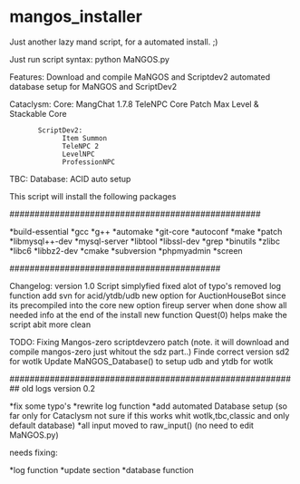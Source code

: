 mangos_installer
================

Just another lazy mand script, for a automated install. ;)

Just run script syntax: python MaNGOS.py

Features:
Download and compile MaNGOS and Scriptdev2
automated database setup for MaNGOS and ScriptDev2

 Cataclysm:
           Core: MangChat 1.7.8
                 TeleNPC Core Patch
                 Max Level & Stackable Core

           ScriptDev2:
                 Item Summon
                 TeleNPC 2
                 LevelNPC
                 ProfessionNPC

 TBC:
          Database:
                 ACID auto setup

This script will install the following packages 

##################################################

*build-essential 
*gcc 
*g++ 
*automake 
*git-core 
*autoconf 
*make 
*patch 
*libmysql++-dev 
*mysql-server 
*libtool 
*libssl-dev 
*grep 
*binutils 
*zlibc 
*libc6 
*libbz2-dev 
*cmake 
*subversion 
*phpmyadmin
*screen

##########################################

Changelog: 
version 1.0
Script simplyfied
fixed alot of typo's
removed log function
add svn for acid/ytdb/udb
new option for AuctionHouseBot since its precompiled into the core
new option fireup server when done
show all needed info at the end of the install
new function Quest(0) helps make the script abit more clean

 TODO:
      Fixing Mangos-zero scriptdevzero patch (note. it will download and compile mangos-zero just whitout the sdz part..)
      Finde correct version sd2 for wotlk
      Update MaNGOS_Database() to setup udb and ytdb for wotlk 

##########################################################
old logs
version 0.2

*fix some typo's
*rewrite log function
*add automated Database setup (so far only for Cataclysm not sure if this works whit wotlk,tbc,classic and only default database)
*all input moved to raw_input() (no need to edit MaNGOS.py)

needs fixing:

*log function
*update section
*database function



